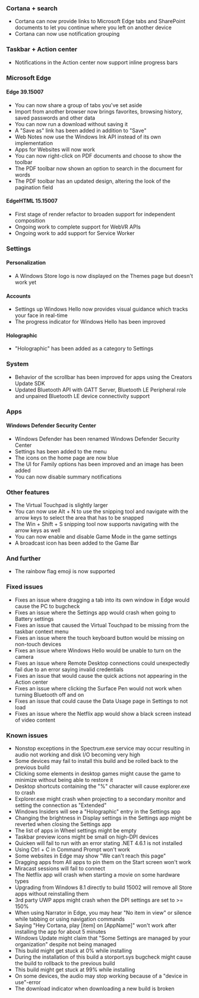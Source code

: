 ### Cortana + search
- Cortana can now provide links to Microsoft Edge tabs and SharePoint documents to let you continue where you left on another device
- Cortana can now use notification grouping

### Taskbar + Action center
- Notifications in the Action center now support inline progress bars

### Microsoft Edge
#### Edge 39.15007
- You can now share a group of tabs you've set aside
- Import from another browser now brings favorites, browsing history, saved passwords and other data
- You can now run a download without saving it
- A "Save as" link has been added in addition to "Save"
- Web Notes now use the Windows Ink API instead of its own implementation
- Apps for Websites will now work
- You can now right-click on PDF documents and choose to show the toolbar
- The PDF toolbar now shown an option to search in the document for words
- The PDF toolbar has an updated design, altering the look of the pagination field

#### EdgeHTML 15.15007
- First stage of render refactor to broaden support for independent composition
- Ongoing work to complete support for WebVR APIs
- Ongoing work to add support for Service Worker

### Settings
#### Personalization
- A Windows Store logo is now displayed on the Themes page but doesn't work yet

#### Accounts
- Settings up Windows Hello now provides visual guidance which tracks your face in real-time
- The progress indicator for Windows Hello has been improved

#### Holographic
- "Holographic" has been added as a category to Settings

### System
- Behavior of the scrollbar has been improved for apps using the Creators Update SDK
- Updated Bluetooth API with GATT Server, Bluetooth LE Peripheral role and unpaired Bluetooth LE device connectivity support

### Apps
#### Windows Defender Security Center
- Windows Defender has been renamed Windows Defender Security Center
- Settings has been added to the menu
- The icons on the home page are now blue
- The UI for Family options has been improved and an image has been added
- You can now disable summary notifications

### Other features
- The Virtual Touchpad is slightly larger
- You can now use Alt + N to use the snipping tool and navigate with the arrow keys to select the area that has to be snapped
- The Win + Shift + S snipping tool now supports navigating with the arrow keys as well
- You can now enable and disable Game Mode in the game settings
- A broadcast icon has been added to the Game Bar

### And further
- The rainbow flag emoji is now supported

### Fixed issues
- Fixes an issue where dragging a tab into its own window in Edge would cause the PC to bugcheck
- Fixes an issue where the Settings app would crash when going to Battery settings
- Fixes an issue that caused the Virtual Touchpad to be missing from the taskbar context menu
- Fixes an issue where the touch keyboard button would be missing on non-touch devices
- Fixes an issue where Windows Hello would be unable to turn on the camera
- Fixes an issue where Remote Desktop connections could unexpectedly fail due to an error saying invalid credentials
- Fixes an issue that would cause the quick actions not appearing in the Action center
- Fixes an issue where clicking the Surface Pen would not work when turning Bluetooth off and on
- Fixes an issue that could cause the Data Usage page in Settings to not load
- Fixes an issue where the Netflix app would show a black screen instead of video content

### Known issues
- Nonstop exceptions in the Spectrum.exe service may occur resulting in audio not working and disk I/O becoming very high
- Some devices may fail to install this build and be rolled back to the previous build
- Clicking some elements in desktop games might cause the game to minimize without being able to restore it
- Desktop shortcuts containing the "%" character will cause explorer.exe to crash
- Explorer.exe might crash when projecting to a secondary monitor and setting the connection as "Extended"
- Windows Insiders will see a "Holographic" entry in the Settings app
- Changing the brightness in Display settings in the Settings app might be reverted when closing the Settings app
- The list of apps in Wheel settings might be empty
- Taskbar preview icons might be small on high-DPI devices
- Quicken will fail to run with an error stating .NET 4.6.1 is not installed
- Using Ctrl + C in Command Prompt won't work
- Some websites in Edge may show "We can't reach this page"
- Dragging apps from All apps to pin them on the Start screen won't work
- Miracast sessions will fail to connect
- The Netflix app will crash when starting a movie on some hardware types
- Upgrading from Windows 8.1 directly to build 15002 will remove all Store apps without reinstalling them
- 3rd party UWP apps might crash when the DPI settings are set to >= 150%
- When using Narrator in Edge, you may hear "No item in view" or silence while tabbing or using navigation commands
- Saying "Hey Cortana, play [item] on [AppName]" won't work after installing the app for about 5 minutes
- Windows Update might claim that "Some Settings are managed by your organization" despite not being managed
- This build might get stuck at 0% while installing
- During the installation of this build a storport.sys bugcheck might cause the build to rollback to the previous build
- This build might get stuck at 99% while installing
- On some devices, the audio may stop working because of a "device in use"-error
- The download indicator when downloading a new build is broken
